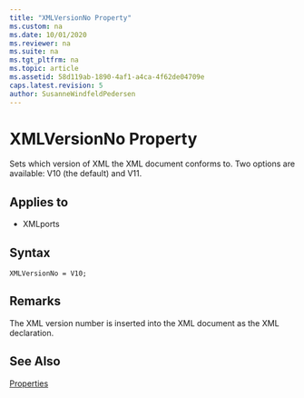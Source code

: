 ```yaml
---
title: "XMLVersionNo Property"
ms.custom: na
ms.date: 10/01/2020
ms.reviewer: na
ms.suite: na
ms.tgt_pltfrm: na
ms.topic: article
ms.assetid: 58d119ab-1890-4af1-a4ca-4f62de04709e
caps.latest.revision: 5
author: SusanneWindfeldPedersen
---
```


# XMLVersionNo Property

Sets which version of XML the XML document conforms to. Two options are available: V10 \(the default\) and V11.  
  
## Applies to  

- XMLports  

## Syntax

```AL
XMLVersionNo = V10;
```
  
## Remarks

The XML version number is inserted into the XML document as the XML declaration.  
  
## See Also  

[Properties](devenv-properties.md)